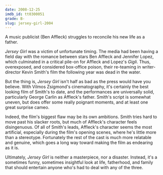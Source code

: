 ```yaml
---
date: 2008-12-25
imdb_id: tt0300051
grade: B-
slug: jersey-girl-2004
---
```


A music publicist (Ben Affleck) struggles to reconcile his new life as a father.

_Jersey Girl_ was a victim of unfortunate timing. The media had been having a field day with the romance between stars Ben Affleck and Jennifer Lopez, which culminated in a critical pile-on for Affleck and Lopez's <span data-imdb-id="tt0299930">_Gigli_</span>. Thus, overexposed, and considered box-office poison, their re-teaming in writer-director Kevin Smith's film the following year was dead in the water.

But the thing is, _Jersey Girl_ isn't half as bad as the press would have you believe. With Vilmos Zsigmond's cinematography, it's certainly the best looking film of Smith's to date, and the performances are universally solid, particularly George Carlin as Affleck's father. Smith's script is somewhat uneven, but does offer some really poignant moments, and at least one great surprise cameo.

Indeed, the film's biggest flaw may be its own ambitions. Smith tries hard to move past his slacker roots, but much of Affleck's character feels disingenuous. Of all of Smith's leads, Affleck's character seems the most artificial, especially during the film's opening scenes, where he's little more than a stereotype. Fortunately the rest of the cast is much more relatable and genuine, which goes a long way toward making the film as endearing as it is.

Ultimately, _Jersey Girl_ is neither a masterpiece, nor a disaster. Instead, it's a sometimes funny, sometimes insightful look at life, fatherhood, and family that should entertain anyone who's had to deal with any of the three.
